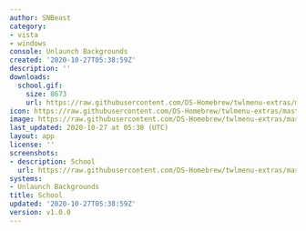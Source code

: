 ```yaml
---
author: SNBeast
category:
- vista
- windows
console: Unlaunch Backgrounds
created: '2020-10-27T05:38:59Z'
description: ''
downloads:
  school.gif:
    size: 8673
    url: https://raw.githubusercontent.com/DS-Homebrew/twlmenu-extras/master/_nds/TWiLightMenu/unlaunch/backgrounds/school.gif
icon: https://raw.githubusercontent.com/DS-Homebrew/twlmenu-extras/master/_nds/TWiLightMenu/unlaunch/backgrounds/school.gif
image: https://raw.githubusercontent.com/DS-Homebrew/twlmenu-extras/master/_nds/TWiLightMenu/unlaunch/backgrounds/school.gif
last_updated: 2020-10-27 at 05:38 (UTC)
layout: app
license: ''
screenshots:
- description: School
  url: https://raw.githubusercontent.com/DS-Homebrew/twlmenu-extras/master/_nds/TWiLightMenu/unlaunch/backgrounds/school.gif
systems:
- Unlaunch Backgrounds
title: School
updated: '2020-10-27T05:38:59Z'
version: v1.0.0
---
```

